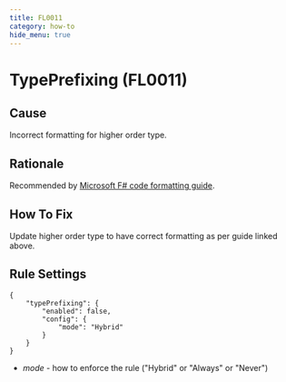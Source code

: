 ```yaml
---
title: FL0011
category: how-to
hide_menu: true
---
```


# TypePrefixing (FL0011)

## Cause

Incorrect formatting for higher order type.

## Rationale

Recommended by [Microsoft F# code formatting guide](https://docs.microsoft.com/en-us/dotnet/fsharp/style-guide/formatting#formatting-discriminated-union-declarations).

## How To Fix

Update higher order type to have correct formatting as per guide linked above.

## Rule Settings

    {
        "typePrefixing": {
            "enabled": false,
            "config": {
                "mode": "Hybrid"
            }
        }
    }

* *mode* - how to enforce the rule ("Hybrid" or "Always" or "Never")
